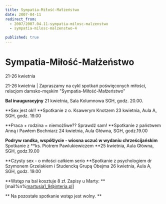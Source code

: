 ```yaml
---
title: Sympatia-Miłość-Małżeństwo
date: 2007-04-11
redirect_from: 
  - 2007/2007.04.11-sympatia-milosc-malzenstwo
  - sympatia-milosc-malzenstwo-4

published: true
---
```




# Sympatia-Miłość-Małżeństwo

<time>21-26 kwietnia</time>

21-26 kwietnia | 
Zapraszamy na cykl spotkań poświęconych miłości, relacjom damsko-męskim "Sympatia-Miłość-Małżeństwo"


**Bal inauguracyjny**
21 kwietnia, Sala Kolumnowa SGH, godz. 20.00.&nbsp;

**Sex jest ok!!
**Spotkanie z o. Ksawerym Knotzem
23 kwietnia, Aula A, SGH, godz. 19.00

**Praca + rodzina = niemożliwe?? Sprawdź sam!
**Spotkanie z państwem Anną i Pawłem Bochniarz
24 kwietnia, Aula Główna, SGH, godz.19.00

**Podryw randka, współżycie - wiosna uczuć w wydaniu chrześcijańskim**
Spotkanie z **ks. Piotrem&nbsp;Pawlukiewiczem
**25 kwietnia, Aula Główna, SGH, godz.19.00

**Czysty sex - o miłości całkiem serio
**Spotkanie z psychologiem dr Szymonem Grzelakiem i Studencką Grupą Obejma
26 kwietnia, Aula A, SGH, godz. 19.00



**Wstęp na bal kosztuje 8 zł. Zapisy u Marty: **[mail%n%martusia1_9@interia.pl]


**&nbsp;Na pozostałe spotkanie wstęp jest wolny. **


<!--{{json:{"created_date":"2007-04-11 17:49:36","publish_down":"0000-00-00 00:00:00","id":"483"}}}-->